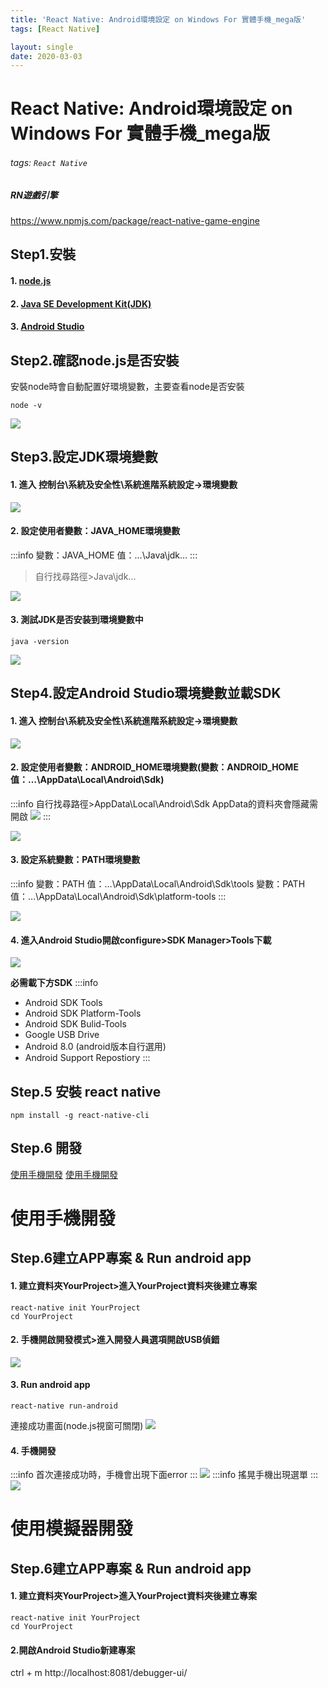 ```yaml
---
title: 'React Native: Android環境設定 on Windows For 實體手機_mega版'
tags: [React Native]

layout: single
date: 2020-03-03
---
```


# React Native: Android環境設定 on Windows For 實體手機_mega版
###### tags: `React Native`
##### RN遊戲引擎
https://www.npmjs.com/package/react-native-game-engine
## Step1.安裝
#### 1. [node.js](https://nodejs.org/en/)
#### 2. [Java SE Development Kit(JDK)](http://www.oracle.com/technetwork/java/javase/downloads/jdk8-downloads-2133151.html)
#### 3. [Android Studio](https://developer.android.com/studio/index.html)

## Step2.確認node.js是否安裝
安裝node時會自動配置好環境變數，主要查看node是否安裝
```
node -v
```
![](https://i.imgur.com/PtrUflj.png)

## Step3.設定JDK環境變數
#### 1. 進入  控制台\系統及安全性\系統進階系統設定->環境變數
![](https://i.imgur.com/GTlmna1.png)
#### 2. 設定使用者變數：JAVA_HOME環境變數
:::info
變數：JAVA_HOME 值：…\Java\jdk…
:::
>自行找尋路徑>Java\jdk...

![](https://i.imgur.com/TJBoL5Q.jpg)
#### 3. 測試JDK是否安装到環境變數中
```
java -version
```
![](https://i.imgur.com/2sySJsB.png)


## Step4.設定Android Studio環境變數並載SDK
#### 1. 進入  控制台\系統及安全性\系統進階系統設定->環境變數
![](https://i.imgur.com/GTlmna1.png)
#### 2. 設定使用者變數：ANDROID_HOME環境變數(變數：ANDROID_HOME 值：…\AppData\Local\Android\Sdk)
:::info
自行找尋路徑>AppData\Local\Android\Sdk
AppData的資料夾會隱藏需開啟
![](https://i.imgur.com/BHF6kWc.png)
:::

![](https://i.imgur.com/aphtXmF.png)

#### 3. 設定系統變數：PATH環境變數
:::info
變數：PATH 值：…\AppData\Local\Android\Sdk\tools
變數：PATH 值：…\AppData\Local\Android\Sdk\platform-tools
:::

![](https://i.imgur.com/3WpDJhm.jpg)

#### 4. 進入Android Studio開啟configure>SDK Manager>Tools下載
![](https://i.imgur.com/36mEgkJ.png)

**必需載下方SDK**
:::info
* Android SDK Tools
* Android SDK Platform-Tools
* Android SDK Bulid-Tools
* Google USB Drive
* Android 8.0 (android版本自行選用)
* Android Support Repostiory
:::

## Step.5 安裝 react native
```
npm install -g react-native-cli
```
## Step.6 開發
[使用手機開發](#使用手機開發)
[使用手機開發](#使用模擬器開發)

# 使用手機開發
## Step.6建立APP專案 & Run android app
#### 1. 建立資料夾YourProject>進入YourProject資料夾後建立專案
```
react-native init YourProject
cd YourProject
```
#### 2. 手機開啟開發模式>進入開發人員選項開啟USB偵錯
![](https://i.imgur.com/FzQXbfQ.png)

#### 3. Run android app
```
react-native run-android
```
連接成功畫面(node.js視窗可關閉)
![](https://i.imgur.com/cAoQOMU.jpg)

#### 4. 手機開發
:::info
首次連接成功時，手機會出現下面error
:::
![](https://i.imgur.com/c2mcRXx.png)
:::info
搖晃手機出現選單
:::
![](https://i.imgur.com/UyiiFjl.png)

# 使用模擬器開發
## Step.6建立APP專案 & Run android app
#### 1. 建立資料夾YourProject>進入YourProject資料夾後建立專案
```
react-native init YourProject
cd YourProject
```
#### 2.開啟Android Studio新建專案


ctrl + m
http://localhost:8081/debugger-ui/









